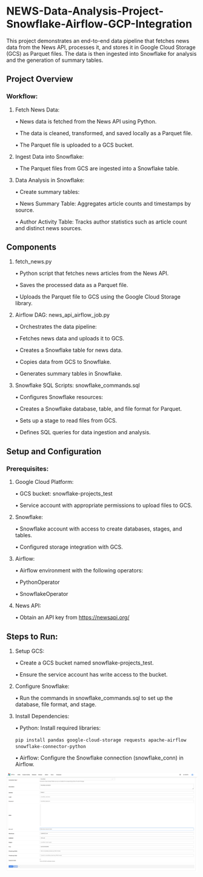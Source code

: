 # NEWS-Data-Analysis-Project-Snowflake-Airflow-GCP-Integration

This project demonstrates an end-to-end data pipeline that fetches news data from the News API, processes it, and stores it in Google Cloud Storage (GCS) as Parquet files. The data is then ingested into Snowflake for analysis and the generation of summary tables.

## Project Overview

### Workflow:

1.	Fetch News Data:
	
 	• News data is fetched from the News API using Python.
 
 	• The data is cleaned, transformed, and saved locally as a Parquet file.
 
 	• The Parquet file is uploaded to a GCS bucket.
 
2.	Ingest Data into Snowflake:
	
 	• The Parquet files from GCS are ingested into a Snowflake table.
 
3.	Data Analysis in Snowflake:
	
 	• Create summary tables:
	
 	• News Summary Table: Aggregates article counts and timestamps by source.
	
 	• Author Activity Table: Tracks author statistics such as article count and distinct news sources.

## Components

1. fetch_news.py
	
 	•	Python script that fetches news articles from the News API.
	
 	•	Saves the processed data as a Parquet file.
	
 	•	Uploads the Parquet file to GCS using the Google Cloud Storage library.

2. Airflow DAG: news_api_airflow_job.py
	
 	•	Orchestrates the data pipeline:
	
 	•	Fetches news data and uploads it to GCS.
	
 	•	Creates a Snowflake table for news data.
	
 	•	Copies data from GCS to Snowflake.
	
 	•	Generates summary tables in Snowflake.

3. Snowflake SQL Scripts: snowflake_commands.sql
	
 	•	Configures Snowflake resources:
	
 	•	Creates a Snowflake database, table, and file format for Parquet.
	
 	•	Sets up a stage to read files from GCS.
	
 	•	Defines SQL queries for data ingestion and analysis.

## Setup and Configuration

### Prerequisites:

1.	Google Cloud Platform:
	
 	•	GCS bucket: snowflake-projects_test

	•	Service account with appropriate permissions to upload files to GCS.

2.	Snowflake:
	
 	•	Snowflake account with access to create databases, stages, and tables.
	
 	•	Configured storage integration with GCS.

3.	Airflow:
	
 	•	Airflow environment with the following operators:
	
 	•	PythonOperator
	
 	•	SnowflakeOperator

4.	News API:
	
 	•	Obtain an API key from https://newsapi.org/

## Steps to Run:

1.	Setup GCS:
	
 	•	Create a GCS bucket named snowflake-projects_test.
	
 	•	Ensure the service account has write access to the bucket.
 
2.	Configure Snowflake:
	
 	•	Run the commands in snowflake_commands.sql to set up the database, file format, and stage.
	
3.	Install Dependencies:
	
 	•	Python: Install required libraries:

	``` pip install pandas google-cloud-storage requests apache-airflow snowflake-connector-python ```

	•	Airflow: Configure the Snowflake connection (snowflake_conn) in Airflow.

![Airflow-Snowflake Connection](https://raw.githubusercontent.com/Kaushik-Puttaswamy/NEWS-Data-Analysis_Snowflake-Airflow-GCP-Integration/main/airflow_snowflake_connection.png)
